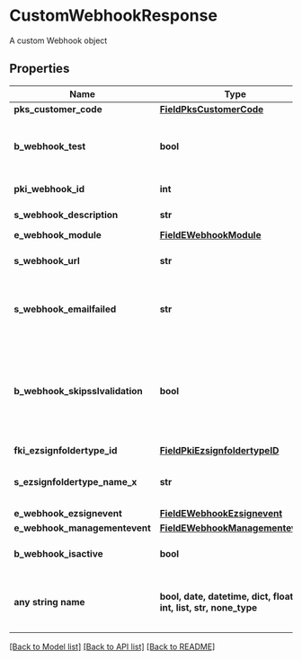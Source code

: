# CustomWebhookResponse

A custom Webhook object

## Properties
Name | Type | Description | Notes
------------ | ------------- | ------------- | -------------
**pks_customer_code** | [**FieldPksCustomerCode**](FieldPksCustomerCode.md) |  | 
**b_webhook_test** | **bool** | Wheter the webhook received is a manual test or a real event | 
**pki_webhook_id** | **int** | The unique ID of the Webhook | 
**s_webhook_description** | **str** | The description of the Webhook | 
**e_webhook_module** | [**FieldEWebhookModule**](FieldEWebhookModule.md) |  | 
**s_webhook_url** | **str** | The URL of the Webhook callback | 
**s_webhook_emailfailed** | **str** | The email that will receive the Webhook in case all attempts fail | 
**b_webhook_skipsslvalidation** | **bool** | Wheter the server&#39;s SSL certificate should be validated or not. Not recommended to skip for production use | 
**fki_ezsignfoldertype_id** | [**FieldPkiEzsignfoldertypeID**](FieldPkiEzsignfoldertypeID.md) |  | [optional] 
**s_ezsignfoldertype_name_x** | **str** | The name of the Ezsignfoldertype in the language of the requester | [optional] 
**e_webhook_ezsignevent** | [**FieldEWebhookEzsignevent**](FieldEWebhookEzsignevent.md) |  | [optional] 
**e_webhook_managementevent** | [**FieldEWebhookManagementevent**](FieldEWebhookManagementevent.md) |  | [optional] 
**b_webhook_isactive** | **bool** | Whether the Webhook is active or not | [optional] 
**any string name** | **bool, date, datetime, dict, float, int, list, str, none_type** | any string name can be used but the value must be the correct type | [optional]

[[Back to Model list]](../README.md#documentation-for-models) [[Back to API list]](../README.md#documentation-for-api-endpoints) [[Back to README]](../README.md)


